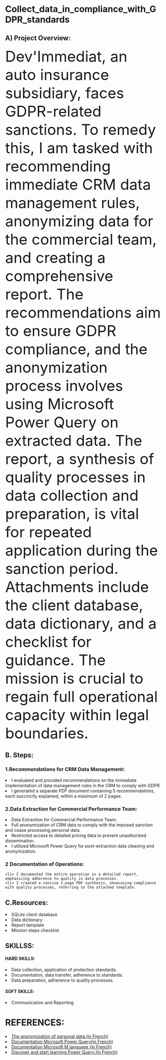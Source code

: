 #  Collect_data_in_compliance_with_GDPR_standards

## A) Project Overview:
 <FONT size="26pt">  Dev'Immediat, an auto insurance subsidiary, faces GDPR-related sanctions. To remedy this, I am tasked with recommending immediate CRM data management rules, anonymizing data for the commercial team, and creating a comprehensive report. The recommendations aim to ensure GDPR compliance, and the anonymization process involves using Microsoft Power Query on extracted data. The report, a synthesis of quality processes in data collection and preparation, is vital for repeated application during the sanction period. Attachments include the client database, data dictionary, and a checklist for guidance. The mission is crucial to regain full operational capacity within legal boundaries.</FONT> 


## B. Steps:

  ### 1.Recommendations for CRM Data Management:
  <li>I evaluated and provided recommendations on the immediate implementation of data management rules in the CRM to comply with GDPR.
  <li>I generated a separate PDF document containing 5 recommendations, each succinctly explained, within a maximum of 2 pages.

  ### 2.Data Extraction for Commercial Performance Team:
   <li>Data Extraction for Commercial Performance Team:
     <li>Full anonymization of CRM data to comply with the imposed sanction and cease processing personal data.
     <li>Restricted access to detailed pricing data to prevent unauthorized dissemination.
    <li>I utilized Microsoft Power Query for post-extraction data cleaning and anonymization.
     
   ### 2 Documentation of Operations:
    <li> I documented the entire operation in a detailed report, emphasizing adherence to quality in data processes.
    <li> I created a concise 2-page PDF synthesis, showcasing compliance with quality processes, referring to the attached template.

    
## C.Resources:

  <li>SQLite client database
  <li>Data dictionary
  <li>Report template
  <li>Mission steps checklist

       
  ## SKILLSS:

  #### HARD SKILLS:
  <li>Data collection, application of protection standards.
  <li>Documentation, data transfer, adherence to standards.
  <li>Data preparation, adherence to quality processes.

  #### SOFT SKILLS:
 <li>Communication and Reporting


   
   # REFERENCES:

  <li><a href=https://www.cnil.fr/fr/lanonymisation-de-donnees-personnelles>The anonymization of personal data.(in French)</a>
  <li><a href=https://learn.microsoft.com/fr-fr/power-query/get-data-experience>Documentation Microsoft Power Query(in French)
  <li><a href=https://learn.microsoft.com/fr-fr/powerquery-m/>Documentation Microsoft M language (in French)
  <li><a href=https://www.youtube.com/watch?v=3GqTw0mZF7I>Discover and start learning Power Query.(in French)

